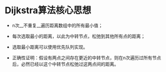 # Dijkstra算法核心思想 #

- n次__不重复__遍历距离数组中的所有最小值；
- 每次选取最小的距离，以此为中转节点，松弛到其他所有点的距离；
- 选取最小距离可以使用优先队列实现。


- 正确性证明：假设有两点之间存在更近的中转节点，则在n次遍历过所有节点后，必然已经以这个中转节点松弛过这两点间的距离。